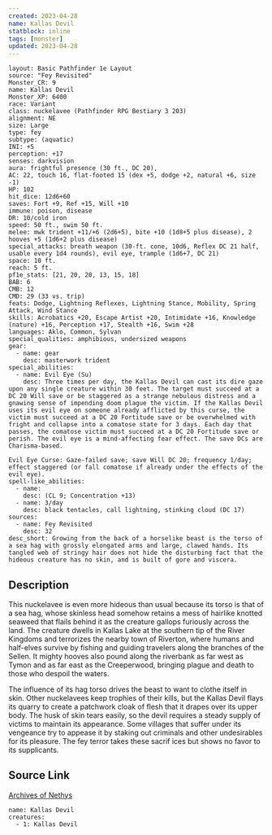 ```yaml
---
created: 2023-04-28
name: Kallas Devil
statblock: inline
tags: [monster]
updated: 2023-04-28
---
```

```statblock
layout: Basic Pathfinder 1e Layout
source: "Fey Revisited"
Monster_CR: 9
name: Kallas Devil
Monster_XP: 6400
race: Variant
class: nuckelavee (Pathfinder RPG Bestiary 3 203)
alignment: NE
size: Large
type: fey
subtype: (aquatic)
INI: +5
perception: +17
senses: darkvision
aura: frightful presence (30 ft., DC 20),
AC: 22, touch 16, flat-footed 15 (dex +5, dodge +2, natural +6, size -1)
HP: 102
hit_dice: 12d6+60
saves: Fort +9, Ref +15, Will +10
immune: poison, disease
DR: 10/cold iron
speed: 50 ft., swim 50 ft.
melee: mwk trident +11/+6 (2d6+5), bite +10 (1d8+5 plus disease), 2 hooves +5 (1d6+2 plus disease)
special_attacks: breath weapon (30-ft. cone, 10d6, Reflex DC 21 half, usable every 1d4 rounds), evil eye, trample (1d6+7, DC 21)
space: 10 ft.
reach: 5 ft.
pf1e_stats: [21, 20, 20, 13, 15, 18]
BAB: 6
CMB: 12
CMD: 29 (33 vs. trip)
feats: Dodge, Lightning Reflexes, Lightning Stance, Mobility, Spring Attack, Wind Stance
skills: Acrobatics +20, Escape Artist +20, Intimidate +16, Knowledge (nature) +16, Perception +17, Stealth +16, Swim +28
languages: Aklo, Common, Sylvan
special_qualities: amphibious, undersized weapons
gear:
  - name: gear
    desc: masterwork trident
special_abilities:
  - name: Evil Eye (Su)
    desc: Three times per day, the Kallas Devil can cast its dire gaze upon any single creature within 30 feet. The target must succeed at a DC 20 Will save or be staggered as a strange nebulous distress and a gnawing sense of impending doom plague the victim. If the Kallas Devil uses its evil eye on someone already afflicted by this curse, the victim must succeed at a DC 20 Fortitude save or be overwhelmed with fright and collapse into a comatose state for 3 days. Each day that passes, the comatose victim must succeed at a DC 20 Fortitude save or perish. The evil eye is a mind-affecting fear effect. The save DCs are Charisma-based. 

Evil Eye Curse: Gaze-failed save; save Will DC 20; frequency 1/day; effect staggered (or fall comatose if already under the effects of the evil eye).
spell-like_abilities:
  - name:
    desc: (CL 9; Concentration +13)
  - name: 3/day
    desc: black tentacles, call lightning, stinking cloud (DC 17)
sources:
  - name: Fey Revisited
    desc: 32
desc_short: Growing from the back of a horselike beast is the torso of a sea hag with grossly elongated arms and large, clawed hands. Its tangled web of stringy hair does not hide the disturbing fact that the hideous creature has no skin, and is built of gore and viscera. 
```
## Description
This nuckelavee is even more hideous than usual because its torso is that of a sea hag, whose skinless head somehow retains a mess of hairlike knotted seaweed that flails behind it as the creature gallops furiously across the land. The creature dwells in Kallas Lake at the southern tip of the River Kingdoms and terrorizes the nearby town of Riverton, where humans and half-elves survive by fishing and guiding travelers along the branches of the Sellen. It mighty hooves also pound along the riverbank as far west as Tymon and as far east as the Creeperwood, bringing plague and death to those who despoil the waters. 

The influence of its hag torso drives the beast to want to clothe itself in skin. Other nuckelavees keep trophies of their kills, but the Kallas Devil flays its quarry to create a patchwork cloak of flesh that it drapes over its upper body. The husk of skin tears easily, so the devil requires a steady supply of victims to maintain its appearance. Some villages that suffer under its vengeance try to appease it by staking out criminals and other undesirables for its pleasure. The fey terror takes these sacrif ices but shows no favor to its supplicants.
## Source Link
[Archives of Nethys](https://aonprd.com/MonsterDisplay.aspx?ItemName=Kallas%20Devil)
```encounter-table
name: Kallas Devil
creatures:
  - 1: Kallas Devil
```
